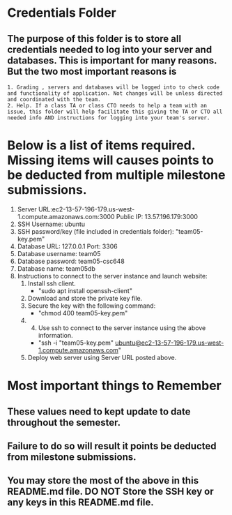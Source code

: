 # Credentials Folder

## The purpose of this folder is to store all credentials needed to log into your server and databases. This is important for many reasons. But the two most important reasons is
    1. Grading , servers and databases will be logged into to check code and functionality of application. Not changes will be unless directed and coordinated with the team.
    2. Help. If a class TA or class CTO needs to help a team with an issue, this folder will help facilitate this giving the TA or CTO all needed info AND instructions for logging into your team's server. 


# Below is a list of items required. Missing items will causes points to be deducted from multiple milestone submissions.

1. Server URL:ec2-13-57-196-179.us-west-1.compute.amazonaws.com:3000 Public IP: 13.57.196.179:3000
2. SSH Username: ubuntu
3. SSH password/key (file included in credentials folder): "team05-key.pem"
4. Database URL: 127.0.0.1 Port: 3306
5. Database username: team05
6. Database password: team05-csc648
7. Database name: team05db
8. Instructions to connect to the server instance and launch website:
   1. Install ssh client.
      - "sudo apt install openssh-client"
   2. Download and store the private key file.
   3. Secure the key with the following command:
      - "chmod 400 team05-key.pem"
   5. 4. Use ssh to connect to the server instance using the above information.
      - "ssh -i "team05-key.pem" ubuntu@ec2-13-57-196-179.us-west-1.compute.amazonaws.com"
   6. Deploy web server using Server URL posted above.

# Most important things to Remember
## These values need to kept update to date throughout the semester. <br>
## <strong>Failure to do so will result it points be deducted from milestone submissions.</strong><br>
## You may store the most of the above in this README.md file. DO NOT Store the SSH key or any keys in this README.md file.
